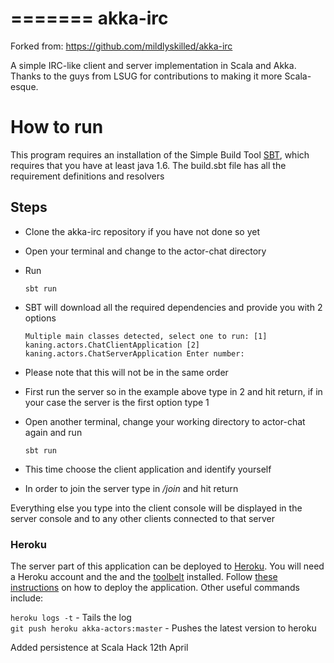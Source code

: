 =======
akka-irc
========

Forked from: https://github.com/mildlyskilled/akka-irc

A simple IRC-like client and server implementation in Scala and Akka. Thanks to the guys from LSUG for contributions to making it more Scala-esque. 

How to run
===========

This program requires an installation of the Simple Build Tool [SBT](http://www.scala-sbt.org/release/docs/Getting-Started/Setup.html), 
which requires that you have at least java 1.6. The build.sbt file has all the requirement definitions and resolvers 

Steps
-----
* Clone the akka-irc repository if you have not done so yet
* Open your terminal and change to the actor-chat directory
* Run 

    `sbt run`

* SBT will download all the required dependencies and provide you with 2 options 

    `Multiple main classes detected, select one to run:
    [1] kaning.actors.ChatClientApplication
    [2] kaning.actors.ChatServerApplication
    Enter number:`

* Please note that this will not be in the same order
* First run the server so in the example above type in 2 and hit return, if in your case the server is the first option type 1
* Open another terminal, change your working directory to actor-chat again and run 

    `sbt run`

* This time choose the client application and identify yourself
* In order to join the server type in _/join_ and hit return

Everything else you type into the client console will be displayed in the server console and to any other clients connected to that server

### Heroku

The server part of this application can be deployed to [Heroku](http://www.heroku.com). You will need a Heroku account
and the and the [toolbelt](https://toolbelt.heroku.com/) installed. Follow [these instructions](https://devcenter.heroku.com/articles/getting-started-with-scala#deploy-your-application-to-heroku)
on how to deploy the application. Other useful commands include:

`heroku logs -t` - Tails the log<br>
`git push heroku akka-actors:master` - Pushes the latest version to heroku<br>

Added persistence at Scala Hack 12th April

